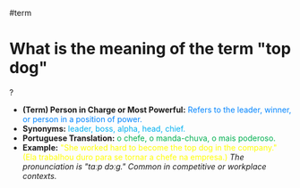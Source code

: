 #term

# What is the meaning of the term "top dog"
?
* **(Term) Person in Charge or Most Powerful:** <span style="color:rgb(0, 132, 255)">Refers to the leader, winner, or person in a position of power.</span>
* **Synonyms:** <span style="color:rgb(0, 176, 240)">leader, boss, alpha, head, chief.</span>
* **Portuguese Translation:** <span style="color:rgb(0, 176, 80)">o chefe, o manda-chuva, o mais poderoso.</span>
* **Example:** <span style="color:rgb(255, 255, 0)">"She worked hard to become the top dog in the company." (Ela trabalhou duro para se tornar a chefe na empresa.)</span>
*The pronunciation is "tɑːp dɔːɡ." Common in competitive or workplace contexts.*
<!--SR:!2025-07-05,3,250-->
